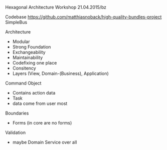 Hexagonal Architecture Workshop 21.04.2015/bz


Codebase
https://github.com/matthiasnoback/high-quality-bundles-project
SimpleBus

Architecture
- Modular
- Strong Foundation
- Exchangeability
- Maintainability
- Codefixing one place
- Consitency
- Layers (View, Domain-(Business), Application)


Command Object
- Contains action data
- Task
- data come from user most



Boundaries
- Forms (in core are no forms)


Validation
- maybe Domain Service over all

